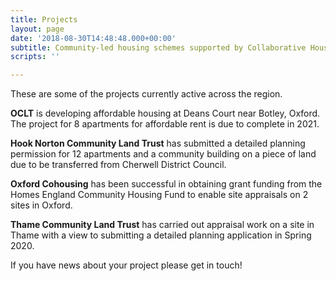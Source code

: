 ```yaml
---
title: Projects
layout: page
date: '2018-08-30T14:48:48.000+00:00'
subtitle: Community-led housing schemes supported by Collaborative Housing partners
scripts: ''

---
```

These are some of the projects currently active across the region.

**OCLT** is developing affordable housing at Deans Court near Botley, Oxford.  The project for 8 apartments for affordable rent is due to complete in 2021.

**Hook Norton Community Land Trust** has submitted a detailed planning permission for 12 apartments and a community building on a piece of land due to be transferred from Cherwell District Council.

**Oxford Cohousing** has been successful in obtaining grant funding from the Homes England Community Housing Fund to enable site appraisals on 2 sites in Oxford.

**Thame Community Land Trust** has carried out appraisal work on a site in Thame with a view to submitting  a detailed planning application in Spring 2020.

If you have news about your project please get in touch!